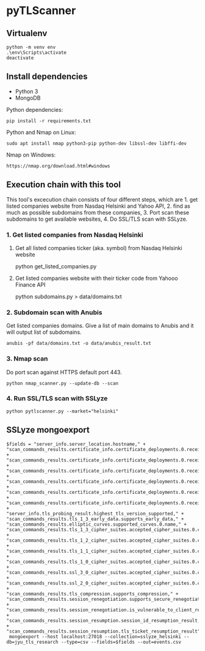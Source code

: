# pyTLScanner

## Virtualenv

    python -m venv env
    .\env\Scripts\activate
    deactivate

## Install dependencies

- Python 3
- MongoDB

Python dependencies:
    
    pip install -r requirements.txt

Python and Nmap on Linux:

    sudo apt install nmap python3-pip python-dev libssl-dev libffi-dev

Nmap on Windows:

    https://nmap.org/download.html#windows

## Execution chain with this tool

This tool's excecution chain consists of four different steps, which are 1. get listed companies website from Nasdaq Helsinki and Yahoo API, 2. find as much as possible subdomains from these companies, 3. Port scan these subdomains to get available websites, 4. Do SSL/TLS scan with SSLyze.

### 1. Get listed companies from Nasdaq Helsinki

1. Get all listed companies ticker (aka. symbol) from Nasdaq Helsinki website

    python get_listed_companies.py

2. Get listed companies website with their ticker code from Yahooo Finance API

    python subdomains.py > data/domains.txt

### 2. Subdomain scan with Anubis

Get listed companies domains. Give a list of main domains to Anubis and it will output list of subdomains.

    anubis -pf data/domains.txt -o data/anubis_result.txt

### 3. Nmap scan

Do port scan against HTTPS default port 443.

    python nmap_scanner.py --update-db --scan

### 4. Run SSL/TLS scan with SSLyze

    python pytlscanner.py --market="helsinki"

## SSLyze mongoexport

    $fields = "server_info.server_location.hostname," +
    "scan_commands_results.certificate_info.certificate_deployments.0.received_certificate_chain.0.not_valid_before," +
    "scan_commands_results.certificate_info.certificate_deployments.0.received_certificate_chain.0.not_valid_after," +
    "scan_commands_results.certificate_info.certificate_deployments.0.received_certificate_chain.0.subject_alternative_name.dns.0," +
    "scan_commands_results.certificate_info.certificate_deployments.0.received_certificate_chain.0.public_key.algorithm," +
    "scan_commands_results.certificate_info.certificate_deployments.0.received_certificate_chain.0.public_key.key_size," +
    "scan_commands_results.certificate_info.certificate_deployments.0.received_certificate_chain.0.public_key.ec_curve_name," +
    "server_info.tls_probing_result.highest_tls_version_supported," +
    "scan_commands_results.tls_1_3_early_data.supports_early_data," +
    "scan_commands_results.elliptic_curves.supported_curves.0.name," +
    "scan_commands_results.tls_1_3_cipher_suites.accepted_cipher_suites.0.cipher_suite.name," +
    "scan_commands_results.tls_1_2_cipher_suites.accepted_cipher_suites.0.cipher_suite.name," +
    "scan_commands_results.tls_1_1_cipher_suites.accepted_cipher_suites.0.cipher_suite.name," +
    "scan_commands_results.tls_1_0_cipher_suites.accepted_cipher_suites.0.cipher_suite.name," +
    "scan_commands_results.ssl_3_0_cipher_suites.accepted_cipher_suites.0.cipher_suite.name," +
    "scan_commands_results.ssl_2_0_cipher_suites.accepted_cipher_suites.0.cipher_suite.name," +
    "scan_commands_results.tls_compression.supports_compression," +
    "scan_commands_results.session_renegotiation.supports_secure_renegotiation," +
    "scan_commands_results.session_renegotiation.is_vulnerable_to_client_renegotiation_dos," +
    "scan_commands_results.session_resumption.session_id_resumption_result," +
    "scan_commands_results.session_resumption.tls_ticket_resumption_result"
     mongoexport --host localhost:27018 --collection=sslyze_helsinki --db=jyu_tls_research --type=csv --fields=$fields --out=events.csv
